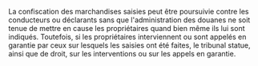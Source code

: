 La confiscation des marchandises saisies peut être
poursuivie contre les conducteurs ou déclarants sans que
l'administration des douanes ne soit tenue de mettre en cause les
propriétaires quand bien même ils lui sont indiqués.
Toutefois, si les propriétaires interviennent ou sont appelés en
garantie par ceux sur lesquels les saisies ont été faites, le tribunal
statue, ainsi que de droit, sur les interventions ou sur les appels en
garantie.